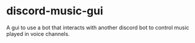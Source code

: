 # discord-music-gui
A gui to use a bot that interacts with another discord bot to control music played in voice channels.
